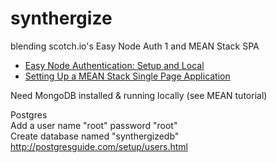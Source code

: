 synthergize
===========

blending scotch.io's Easy Node Auth 1 and MEAN Stack SPA
- [Easy Node Authentication: Setup and Local](http://scotch.io/tutorials/javascript/easy-node-authentication-setup-and-local)
- [Setting Up a MEAN Stack Single Page Application](http://scotch.io/bar-talk/setting-up-a-mean-stack-single-page-application)

Need MongoDB installed & running locally (see MEAN tutorial)
  
Postgres  
Add a user  name "root" password "root"  
Create database named "synthergizedb"  
http://postgresguide.com/setup/users.html
